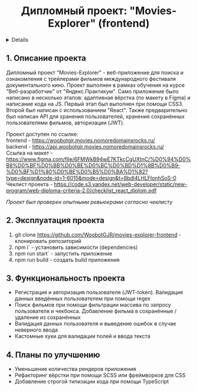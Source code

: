 <h1 align="center">Дипломный проект: "Movies-Explorer" (frontend)</h1>

<a name="summary">
  <details>
    <summary>Оглавление</summary>
    <ol>
      <li><a href="#project-description">Описание проекта</a></li>
      <li><a href="#project-installation">Эксплуатация проекта</a></li>
      <li><a href="#project-functionality">Функциональность проекта</a></li>
      <li><a href="#project-enhancement">Планы по улучшению</a></li>
    </ol>
  </details>
</a>

<a name="project-description"><h2>1. Описание проекта</h2></a>
Дипломный проект "Movies-Explorer" - веб-приложение для поиска и ознакомления с трейлерами фильмов международного фестиваля документального кино. Проект выполнен в рамках обучения на курсе "Веб-разработчик" от "Яндекс.Практикум". Само приложение было написано в несколько этапов: адаптивная вёрстка (по макету в Figma) и написание кода на JS. Первый этап был выполнен при помощи CSS3. Второй был написан с использованием "React". Также предварительно был написан API для хранения пользователей, хранения сохранённых пользователями фильмов, авторизации (JWT).

Проект доступен по ссылке:
<br>
frontend - https://woobotgjr.movies.nomoredomainsrocks.ru/
<br>
backend - https://api.woobotgjr.movies.nomoredomainsrocks.ru/
<br>
Ссылка на макет - https://www.figma.com/file/6FMWkB94wE7KTkcCgUXtnC/%D0%94%D0%B8%D0%BF%D0%BB%D0%BE%D0%BC%D0%BD%D1%8B%D0%B9-%D0%BF%D1%80%D0%BE%D0%B5%D0%BA%D1%82?type=design&node-id=1-6015&mode=design&t=8bdI4LHLFlonhSoS-0
<br>
Чеклист проекта - https://code.s3.yandex.net/web-developer/static/new-program/web-diploma-criteria-2.0/checklist_react_diplom.pdf
<br>

<i>Проект был проверен опытными ревьюерами согласно чеклисту</i>

<a name="project-installation"><h2>2. Эксплуатация проекта</h2></a>

1. git clone https://github.com/WoobotGJR/movies-explorer-frontend - клонировать репозиторий
2. npm i` - установить зависимости (dependencies)
3. npm run start` - запустить приложение
4. npm run build - создать build приложения

<a name="functionality"><h2>3. Функциональность проекта</h2></a>

- Регистрация и авторизация пользователя (JWT-token). Валидация данных введённых пользователем при помощи regex
- Поиск фильмов при помощи фильтрации массива по запросу пользователя и чекбокса. Добавление фильма в сохранённые / удаление из сохранённых
- Валидация данных пользователя и выведение ошибок в случае неверного ввода
- Кастомные хуки для валидации полей и ввода текста

<a name="enhancement"><h2>4. Планы по улучшению</h2></a>

- Уменьшение количества рендеров приложения
- Рефакторинг вёрстки при помощи SCSS или фреймворков для CSS
- Добавление строгой типизации кода при помощи TypeScript
